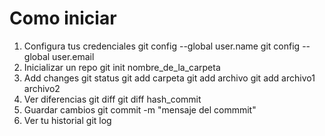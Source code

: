 # Como iniciar

1. Configura tus credenciales 
git config --global user.name 
git config --global user.email
2. Inicializar un repo
git init nombre_de_la_carpeta
3. Add changes
git status
git add carpeta
git add archivo
git add archivo1 archivo2
4. Ver diferencias
git diff
git diff hash_commit
5. Guardar cambios
git commit -m "mensaje del commmit"
6. Ver tu historial
git log
